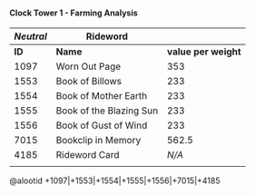 #### Clock Tower 1 - Farming Analysis

| *Neutral*  |       **Rideword**         |                   |
| ------- | ----------------- | ----------------- |
| **ID**      | **Name**              | **value per weight**  |
| 1097	  | Worn Out Page     | 353               |
| 1553	  | Book of Billows     | 233                |
| 1554	  | Book of Mother Earth| 233               |
| 1555	  | Book of the Blazing Sun| 233                |
| 1556	  | Book of Gust of Wind| 233                |
| 7015	  | Bookclip in Memory| 562.5             |
| 4185	  | Rideword Card     | *N/A*             |
|         |                   |                   |

@alootid +1097|+1553|+1554|+1555|+1556|+7015|+4185

